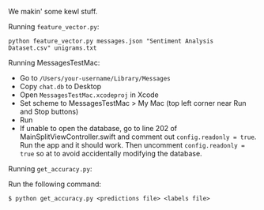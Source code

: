 We makin' some kewl stuff.

Running `feature_vector.py`:

```
python feature_vector.py messages.json "Sentiment Analysis Dataset.csv" unigrams.txt
```

Running MessagesTestMac:

* Go to `/Users/your-username/Library/Messages`
* Copy `chat.db` to Desktop
* Open `MessagesTestMac.xcodeproj` in Xcode
* Set scheme to MessagesTestMac > My Mac (top left corner near Run and Stop buttons)
* Run
* If unable to open the database, go to line 202 of MainSplitViewController.swift and comment out `config.readonly = true`. Run the app and it should work. Then uncomment `config.readonly = true` so at to avoid accidentally modifying the database.

Running `get_accuracy.py`:

Run the following command: 
```
$ python get_accuracy.py <predictions file> <labels file> 
```